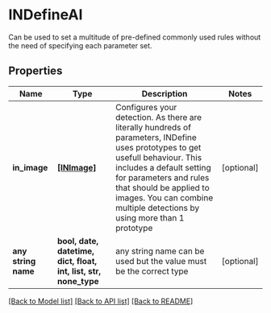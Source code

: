 # INDefineAI

Can be used to set a multitude of pre-defined commonly used rules without the need of specifying each parameter set.

## Properties
Name | Type | Description | Notes
------------ | ------------- | ------------- | -------------
**in_image** | [**[INImage]**](INImage.md) | Configures your detection. As there are literally hundreds of parameters, INDefine uses prototypes to get usefull behaviour. This includes a default setting for parameters and rules that should be applied to images. You can combine multiple detections by using more than 1 prototype | [optional] 
**any string name** | **bool, date, datetime, dict, float, int, list, str, none_type** | any string name can be used but the value must be the correct type | [optional]

[[Back to Model list]](../README.md#documentation-for-models) [[Back to API list]](../README.md#documentation-for-api-endpoints) [[Back to README]](../README.md)


